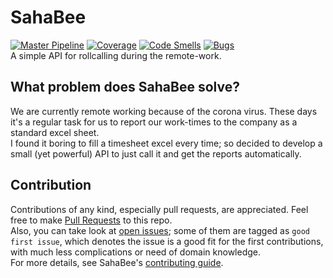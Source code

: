 # SahaBee
[![Master Pipeline](https://github.com/emranbm/sahabee/workflows/Main%20Workflow/badge.svg?branch=master)](https://github.com/emranbm/SahaBee/actions/workflows/main.yml)
[![Coverage](https://sonarcloud.io/api/project_badges/measure?project=emranbm_SahaBee&metric=coverage)](https://sonarcloud.io/dashboard?id=emranbm_SahaBee)
[![Code Smells](https://sonarcloud.io/api/project_badges/measure?project=emranbm_SahaBee&metric=code_smells)](https://sonarcloud.io/dashboard?id=emranbm_SahaBee)
[![Bugs](https://sonarcloud.io/api/project_badges/measure?project=emranbm_SahaBee&metric=bugs)](https://sonarcloud.io/dashboard?id=emranbm_SahaBee)  
A simple API for rollcalling during the remote-work.
## What problem does SahaBee solve?
We are currently remote working because of the corona virus. These days it's a regular task for us to report our work-times to the company as a standard excel sheet.  
I found it boring to fill a timesheet excel every time; so decided to develop a small (yet powerful) API to just call it and get the reports automatically.
## Contribution
Contributions of any kind, especially pull requests, are appreciated. Feel free to make [Pull Requests](https://docs.github.com/en/pull-requests/collaborating-with-pull-requests/proposing-changes-to-your-work-with-pull-requests/about-pull-requests) to this repo.  
Also, you can take look at [open issues](https://github.com/emranbm/SahaBee/issues); some of them are tagged as `good first issue`, which denotes the issue is a good fit for the first contributions, with much less complications or need of domain knowledge.  
For more details, see SahaBee's [contributing guide](https://github.com/emranbm/SahaBee/blob/master/CONTRIBUTING.md).  
